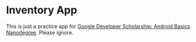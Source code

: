 # Inventory App

This is just a practice app for [Google Developer Scholarship: Android Basics Nanodegree](https://www.udacity.com/google-scholarships). Please ignore.

